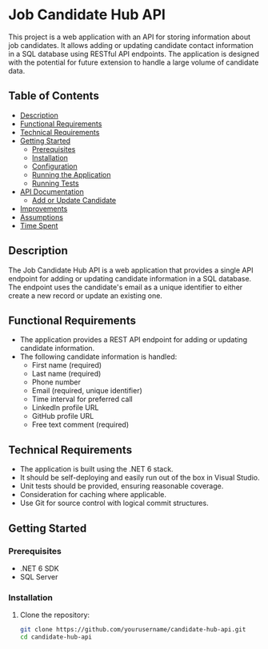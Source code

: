 # Job Candidate Hub API

This project is a web application with an API for storing information about job candidates. It allows adding or updating candidate contact information in a SQL database using RESTful API endpoints. The application is designed with the potential for future extension to handle a large volume of candidate data.

## Table of Contents

- [Description](#description)
- [Functional Requirements](#functional-requirements)
- [Technical Requirements](#technical-requirements)
- [Getting Started](#getting-started)
  - [Prerequisites](#prerequisites)
  - [Installation](#installation)
  - [Configuration](#configuration)
  - [Running the Application](#running-the-application)
  - [Running Tests](#running-tests)
- [API Documentation](#api-documentation)
  - [Add or Update Candidate](#add-or-update-candidate)
- [Improvements](#improvements)
- [Assumptions](#assumptions)
- [Time Spent](#time-spent)

## Description

The Job Candidate Hub API is a web application that provides a single API endpoint for adding or updating candidate information in a SQL database. The endpoint uses the candidate's email as a unique identifier to either create a new record or update an existing one.

## Functional Requirements

- The application provides a REST API endpoint for adding or updating candidate information.
- The following candidate information is handled:
  - First name (required)
  - Last name (required)
  - Phone number
  - Email (required, unique identifier)
  - Time interval for preferred call
  - LinkedIn profile URL
  - GitHub profile URL
  - Free text comment (required)

## Technical Requirements

- The application is built using the .NET 6 stack.
- It should be self-deploying and easily run out of the box in Visual Studio.
- Unit tests should be provided, ensuring reasonable coverage.
- Consideration for caching where applicable.
- Use Git for source control with logical commit structures.

## Getting Started

### Prerequisites

- .NET 6 SDK
- SQL Server

### Installation

1. Clone the repository:
   ```bash
   git clone https://github.com/yourusername/candidate-hub-api.git
   cd candidate-hub-api
